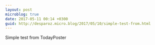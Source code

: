 ```yaml
---
layout: post
microblog: true
date: 2017-05-11 00:14 +0300
guid: http://desparoz.micro.blog/2017/05/10/simple-test-from.html
---
```

Simple test from TodayPoster

